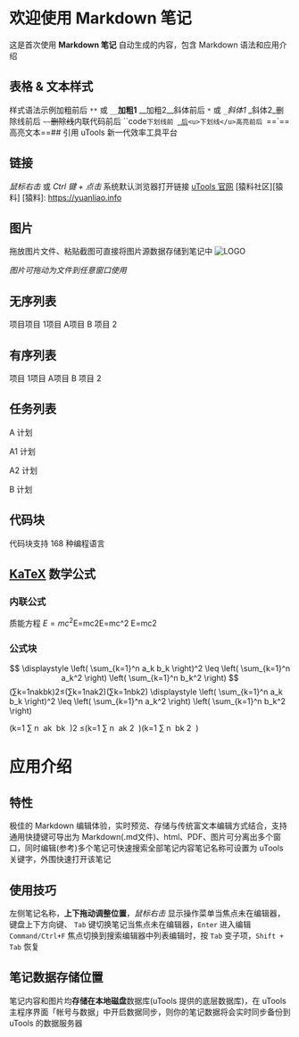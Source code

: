 # 欢迎使用 Markdown 笔记
这是首次使用 **Markdown 笔记** 自动生成的内容，包含 Markdown 语法和应用介绍
## 表格 & 文本样式




















样式语法示例加粗前后 `**` 或  `__`**加粗1** __加粗2__斜体前后 `*` 或  `_`*斜体1* _斜体2_删除线前后 `~~`~~删除线~~内联代码前后 ``code`下划线前 `<u>`  后 `</u>`<u>下划线</u>高亮前后 `==`==高亮文本==## 引用
uTools 新一代效率工具平台

## 链接
*鼠标右击* 或 *Ctrl 键 + 点击* 系统默认浏览器打开链接
[uTools 官网](https://u.tools)  [猿料社区][猿料]
[猿料]: https://yuanliao.info
## 图片
拖放图片文件、粘贴截图可直接将图片源数据存储到笔记中
![LOGO](https://res.u-tools.cn/website/logo.png)






*图片可拖动为文件到任意窗口使用*
## 无序列表
项目项目 1项目 A项目 B
项目 2

## 有序列表
项目 1项目 A项目 B
项目 2
## 任务列表
A 计划


A1 计划


A2 计划



B 计划



## 代码块
代码块支持 168 种编程语言






## [KaTeX](https://katex.org) 数学公式
### 内联公式
质能方程 $E=mc^2$E=mc2E=mc^2
E=mc2
 
### 公式块
$$
\displaystyle \left( \sum_{k=1}^n a_k b_k \right)^2 \leq \left( \sum_{k=1}^n a_k^2 \right) \left( \sum_{k=1}^n b_k^2 \right)
$$(∑k=1nakbk)2≤(∑k=1nak2)(∑k=1nbk2)
\displaystyle \left( \sum_{k=1}^n a_k b_k \right)^2 \leq \left( \sum_{k=1}^n a_k^2 \right) \left( \sum_{k=1}^n b_k^2 \right)


(k=1
∑
n
​
ak
​
bk
​
)2
≤(k=1
∑
n
​
ak
2
​
)(k=1
∑
n
​
bk
2
​
)



# 应用介绍
## 特性
极佳的 Markdown 编辑体验，实时预览、存储与传统富文本编辑方式结合，支持通用快捷键可导出为 Markdown(.md文件)、html、PDF、图片可分离出多个窗口，同时编辑(参考)多个笔记可快速搜索全部笔记内容笔记名称可设置为 uTools 关键字，外围快速打开该笔记
## 使用技巧
左侧笔记名称，**上下拖动调整位置**，_鼠标右击_ 显示操作菜单当焦点未在编辑器，键盘上下方向键、 `Tab` 键切换笔记当焦点未在编辑器，`Enter` 进入编辑`Command/Ctrl+F` 焦点切换到搜索编辑器中列表编辑时，按 `Tab` 变子项，`Shift + Tab` 恢复
## 笔记数据存储位置
笔记内容和图片均**存储在本地磁盘**数据库(uTools 提供的底层数据库)，在 uTools 主程序界面「帐号与数据」中开启数据同步，则你的笔记数据将会实时同步备份到 uTools 的数据服务器
